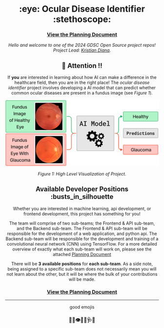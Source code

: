 <h1 align="center"> :eye: Ocular Disease Identifier :stethoscope:</h1>

<div align="center">

### [View the Planning Document](./PLAN.md)


*Hello and welcome to one of the 2024 GDSC Open Source project repos! Project Lead: [Kristian Diana](https://github.com/kristiandiana).*


## :loudspeaker: Attention :bangbang:

If **you** are interested in learning about how AI can make a difference in the healthcare field, then you are in the right place! The *ocular disease identifier* project involves developing a AI model that can predict whether common ocular diseases are present in a fundus image (see *Figure 1*).

![Figure 1](images/Figure1.png)
<p align="center"><em>Figure 1: High Level Visualization of Project.</em></p>


## Available Developer Positions :busts_in_silhouette

Whether you are interested in machine learning, api development, or frontend development, this project has something for you! 

The team will comprise of two sub-teams; the Frontend & API sub-team, and the Backend sub-team. 
The Frontend & API sub-team will be responsible for the development of a web application, and python api. The Backend sub-team will be responsible for the development and training of a convolutional neural network (CNN) using TensorFlow. For a more detailed overview of exactly what each sub-team will work on, please see the attached [Planning Document](./PLAN.md)

There will be **3 available positions** for **each sub-team**. As a side note, being assigned to a specific sub-team does not necessarily mean you will not learn about the other, but it will be where the bulk of your contributions will be made.


### [View the Planning Document](./PLAN.md)


--------------------------
good emojis
### :loudspeaker::bell::eye::health_worker::stethoscope::hospital:

</div>
